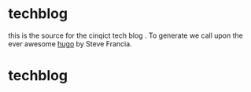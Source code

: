 # techblog

this is the source for the cinqict tech blog . 
To generate we call upon the ever awesome [hugo](http://gohugo.io/) by Steve Francia.

# techblog

